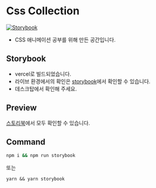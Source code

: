 # Css Collection

[![Storybook](https://cdn.jsdelivr.net/gh/storybookjs/brand@master/badge/badge-storybook.svg)](https://storybook-blue-sigma.vercel.app/)

- CSS 애니메이션 공부를 위해 만든 공간입니다.

## Storybook

- vercel로 빌드되었습니다.
- 라이브 환경에서의 확인은 [storybook](https://storybook-blue-sigma.vercel.app/)에서 확인할 수 있습니다.
- 데스크탑에서 확인해 주세요.

## Preview

[스토리북](https://storybook-blue-sigma.vercel.app/)에서 모두 확인할 수 있습니다.

## Command

```bash
npm i && npm run storybook
```

또는

```
yarn && yarn storybook
```
